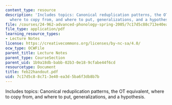 ```yaml
---
content_type: resource
description: 'Includes topics: Canonical reduplication patterns, the OT equivalent,
  where to copy from, and where to put, generalizations, and a hypothesis.'
file: /courses/24-962-advanced-phonology-spring-2005/7c17d5c88c713e40ea3d5ba6f3db8b7b_feb22handout.pdf
file_type: application/pdf
learning_resource_types:
- Lecture Notes
license: https://creativecommons.org/licenses/by-nc-sa/4.0/
ocw_type: OCWFile
parent_title: Lecture Notes
parent_type: CourseSection
parent_uid: 1b9a18db-babb-02b3-0e18-9cfabe44f6cd
resourcetype: Document
title: feb22handout.pdf
uid: 7c17d5c8-8c71-3e40-ea3d-5ba6f3db8b7b
---
```

Includes topics: Canonical reduplication patterns, the OT equivalent, where to copy from, and where to put, generalizations, and a hypothesis.